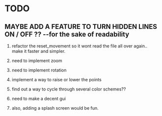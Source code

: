 # TODO



## MAYBE ADD A FEATURE TO TURN HIDDEN LINES ON / OFF ?? --for the sake of readability

1. refactor the reset_movement so it wont read the file all over again.. make it faster and simpler.

2. need to implement zoom
3. need to implement rotation

3. implement a way to raise or lower the points

5. find out a way to cycle through several color schemes??

6. need to make a decent gui

7. also, adding a splash screen would be fun.
